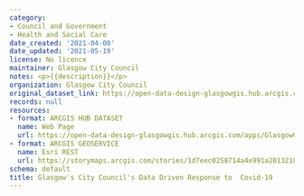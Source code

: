```yaml
---
category:
- Council and Government
- Health and Social Care
date_created: '2021-04-08'
date_updated: '2021-05-19'
license: No licence
maintainer: Glasgow City Council
notes: <p>{{description}}</p>
organization: Glasgow City Council
original_dataset_link: https://open-data-design-glasgowgis.hub.arcgis.com/apps/GlasgowGIS::glasgows-city-councils-data-driven-response-to-covid-19
records: null
resources:
- format: ARCGIS HUB DATASET
  name: Web Page
  url: https://open-data-design-glasgowgis.hub.arcgis.com/apps/GlasgowGIS::glasgows-city-councils-data-driven-response-to-covid-19
- format: ARCGIS GEOSERVICE
  name: Esri REST
  url: https://storymaps.arcgis.com/stories/1d7eec0258714a4e991a2013218b10fd
schema: default
title: Glasgow's City Council's Data Driven Response to  Covid-19
---
```

